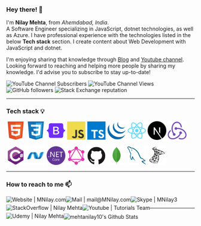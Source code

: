 ### Hey there! :wave:

I'm **Nilay Mehta**, from _Ahemdabad, India_.<br />
A Software Engineer specializing in JavaScript, dotnet technologies, as well as Azure. I have professional experience with the technologies listed in the below **Tech stack** section. I create content about Web Development with JavaScript and dotnet. <br />

I'm enjoying sharing that knowledge through [Blog][blog] and [Youtube channel][youtube].
Looking forward to reaching and helping more people by sharing my knowledge.
I'd advise you to subscribe to stay up-to-date!


![YouTube Channel Subscribers](https://img.shields.io/youtube/channel/subscribers/UCk9e48gi_dwGzzYRIc_mcJA?style=social) 
![YouTube Channel Views](https://img.shields.io/youtube/channel/views/UCk9e48gi_dwGzzYRIc_mcJA?style=social) 
![GitHub followers](https://img.shields.io/github/followers/mehtanilay10?style=social) 
![Stack Exchange reputation](https://img.shields.io/stackexchange/stackoverflow/r/2251733?style=social)

---

### Tech stack :bulb:

<img src="https://github.com/devicons/devicon/blob/master/icons/html5/html5-original.svg" alt="HTML 5" width="50" height="50"/> <img src="https://github.com/devicons/devicon/blob/master/icons/css3/css3-original.svg" alt="CSS 3" width="50" height="50"/>
<img src="https://github.com/devicons/devicon/blob/master/icons/bootstrap/bootstrap-plain.svg" alt="Bootstrap" width="50" height="50"/>
<img src="https://github.com/devicons/devicon/blob/master/icons/javascript/javascript-original.svg" alt="JavaScript" width="50" height="50"/>
<img src="https://github.com/devicons/devicon/blob/master/icons/typescript/typescript-original.svg" alt="TypeScript" width="50" height="50"/>
<img src="https://github.com/devicons/devicon/blob/master/icons/jquery/jquery-original.svg" alt="jQuery" width="50" height="50"/>
<img src="https://github.com/devicons/devicon/blob/master/icons/react/react-original.svg" alt="React" width="50" height="50"/>
<img src="https://github.com/devicons/devicon/blob/master/icons/nextjs/nextjs-original.svg" alt="Next.js" width="50" height="50"/>
<img src="https://github.com/devicons/devicon/blob/master/icons/redux/redux-original.svg" alt="Redux" width="50" height="50"/>

<img src="https://github.com/devicons/devicon/blob/master/icons/csharp/csharp-original.svg" alt="C#" width="50" height="50"/> <img src="https://github.com/devicons/devicon/blob/master/icons/dot-net/dot-net-original.svg" alt="ASP.Net" width="50" height="50"/>
<img src="https://github.com/devicons/devicon/blob/master/icons/dotnetcore/dotnetcore-original.svg" alt="dotnet core" width="50" height="50"/>
<img src="https://github.com/devicons/devicon/blob/master/icons/graphql/graphql-plain.svg" alt="GraphQL" width="50" height="50"/>
<img src="https://github.com/devicons/devicon/blob/master/icons/github/github-original.svg" alt="GitHub" width="50" height="50"/>
<img src="https://github.com/devicons/devicon/blob/master/icons/mongodb/mongodb-original.svg" alt="MongoDB" width="50" height="50"/>
<img src="https://github.com/devicons/devicon/blob/master/icons/mysql/mysql-original.svg" alt="MySQL" width="50" height="50"/>
<img src="https://github.com/devicons/devicon/blob/master/icons/microsoftsqlserver/microsoftsqlserver-plain.svg" alt="Microsofr SQL Server" width="50" height="50"/>

---

### How to reach to me :mailbox:

[<img align="left" alt="Website | MNilay.com" height="22px" src="https://cdn.jsdelivr.net/npm/@fortawesome/fontawesome-free@5.14.0/svgs/solid/globe-americas.svg" />][website]
[<img align="left" alt="Mail | mail@MNilay.com" height="22px" src="https://cdn.jsdelivr.net/npm/@fortawesome/fontawesome-free@5.14.0/svgs/solid/envelope.svg" />][mail]
[<img align="left" alt="Skype | MNilay3" height="22px" src="https://cdn.jsdelivr.net/npm/@fortawesome/fontawesome-free@5.14.0/svgs/brands/skype.svg" />][skype]
[<img align="left" alt="StackOverflow | Nilay Mehta" height="22px" src="https://cdn.jsdelivr.net/npm/@fortawesome/fontawesome-free@5.14.0/svgs/brands/stack-overflow.svg" />][stackoverflow]
[<img align="left" alt="Youtube | Tutorials Team" height="22px" src="https://cdn.jsdelivr.net/npm/@fortawesome/fontawesome-free@5.14.0/svgs/brands/youtube.svg" />][youtube]
[<img align="left" alt="Udemy | Nilay Mehta" height="22px" src="https://cdn.jsdelivr.net/npm/@fortawesome/fontawesome-free@5.14.0/svgs/solid/play-circle.svg" />][udemy]

<br />

---

<img alt="mehtanilay10's Github Stats" src="https://github-readme-stats.vercel.app/api?username=mehtanilay10&count_private=true&show_icons=true" />

[website]: https://www.mnilay.com/
[blog]: https://blog.mnilay.com/
[mail]: mailto:mail@mnilay.com
[skype]: callto:mnilay3
[stackoverflow]: https://stackoverflow.com/users/2251733
[youtube]: https://youtube.com/c/TutorialsTeam
[udemy]: https://www.udemy.com/user/nilay-mehta-3/
